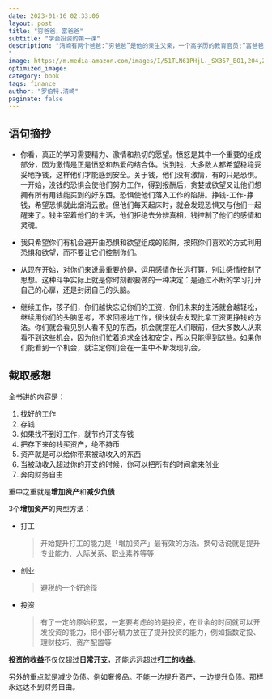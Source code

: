 ```yaml
---
date: 2023-01-16 02:33:06
layout: post
title: "穷爸爸，富爸爸"
subtitle: "学会投资的第一课"
description: "清崎有两个爸爸:“穷爸爸”是他的亲生父亲，一个高学历的教育官员;“富爸爸”是他好朋友的父亲，一个高中没毕业却善于投资理财的企业家。清崎遵从“穷爸爸”为他设计的人生道路:上大学，服兵役，参加越战，走过了平凡的人生初期。直到1977年，清崎亲眼目睹一生辛劳的“穷爸爸”失了业，“富爸爸”则成了夏威夷最富有的人之一。清崎毅然追寻“富爸爸”的脚步，踏入商界，从此登上了致富快车。清崎以亲身经历的财富故事展示了“穷爸爸”和“富爸爸”截然不同的金钱观和财富观:穷人为钱工作，富人让钱为自己工作！
"
image: https://m.media-amazon.com/images/I/51TLN61PHjL._SX357_BO1,204,203,200_.jpg
optimized_image:
category: book
tags: finance
author: "罗伯特.清崎"
paginate: false
---
```


## 语句摘抄

- 你看，真正的学习需要精力、激情和热切的愿望。愤怒是其中一个重要的组成部分，因为激情是正是愤怒和热爱的结合体。说到钱，大多数人都希望稳稳妥妥地挣钱，这样他们才能感到安全。关于钱，他们没有激情，有的只是恐惧。一开始，没钱的恐惧会使他们努力工作，得到报酬后，贪婪或欲望又让他们想拥有所有用钱能买到的好东西。恐惧使他们落入工作的陷阱。挣钱-工作-挣钱，希望恐惧就此烟消云散。但他们每天起床时，就会发现恐惧又与他们一起醒来了。钱主宰着他们的生活，他们拒绝去分辨真相，钱控制了他们的感情和灵魂。

- 我只希望你们有机会避开由恐惧和欲望组成的陷阱，按照你们喜欢的方式利用恐惧和欲望，而不要让它们控制你们。

- 从现在开始，对你们来说最重要的是，运用感情作长远打算，别让感情控制了思想。这种斗争实际上就是你时刻都要做的一种决定：是通过不断的学习打开自己的心扉，还是封闭自己的头脑。

- 继续工作，孩子们，你们越快忘记你们的工资，你们未来的生活就会越轻松，继续用你们的头脑思考，不求回报地工作，很快就会发现比拿工资更挣钱的方法。你们就会看见别人看不见的东西，机会就摆在人们眼前，但大多数人从来看不到这些机会，因为他们忙着追求金钱和安定，所以只能得到这些。如果你们能看到一个机会，就注定你们会在一生中不断发现机会。

## 截取感想

全书讲的内容是：

1. 找好的工作
2. 存钱
3. 如果找不到好工作，就节约开支存钱
4. 把存下来的钱买资产，绝不持币
5. 资产就是可以给你带来被动收入的东西
6. 当被动收入超过你的开支的时候，你可以把所有的时间拿来创业
7. 奔向财务自由


重中之重就是**增加资产**和**减少负债**

3个**增加资产**的典型方法：
- 打工
  > 开始提升打工的能力是「增加资产」最有效的方法。换句话说就是提升专业能力、人际关系、职业素养等等
- 创业
  > 避税的一个好途径
- 投资
  > 有了一定的原始积累，一定要考虑的的是投资，在业余的时间就可以开发投资的能力，把小部分精力放在了提升投资的能力，例如指数定投、理财技巧、资产配置等

**投资的收益**不仅仅超过**日常开支**，还能远远超过**打工的收益**。

另外的重点就是减少负债。例如奢侈品。不能一边提升资产，一边提升负债。那样永远达不到财务自由。